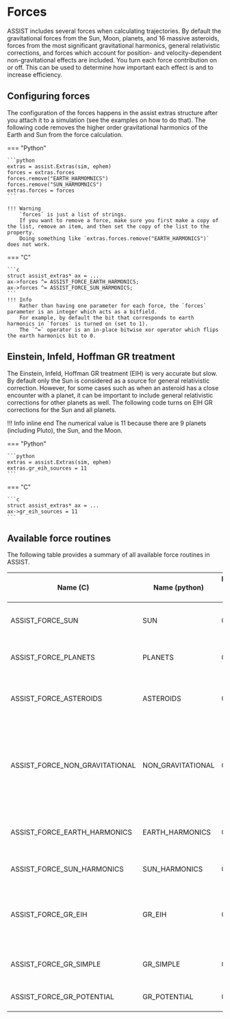 # Forces

ASSIST includes several forces when calculating trajectories. By default the gravitational forces from the Sun, Moon, planets, and 16 massive asteroids, forces from the most significant gravitational harmonics, general relativistic corrections, and forces which account for position- and velocity-dependent non-gravitational effects are included. You turn each force contribution on or off. This can be used to determine how important each effect is and to increase efficiency.

## Configuring forces

The configuration of the forces happens in the assist extras structure after you attach it to a simulation (see the examples on how to do that). 
The following code removes the higher order gravitational harmonics of the Earth and Sun from the force calculation.


=== "Python"

    ```python
    extras = assist.Extras(sim, ephem)
    forces = extras.forces
    forces.remove("EARTH_HARMOMNICS")
    forces.remove("SUN_HARMOMNICS")
    extras.forces = forces
    ```
    
    !!! Warning
        `forces` is just a list of strings. 
        If you want to remove a force, make sure you first make a copy of the list, remove an item, and then set the copy of the list to the property. 
        Doing something like `extras.forces.remove("EARTH_HARMONICS")` does not work.


=== "C"

    ```c
    struct assist_extras* ax = ...
    ax->forces ^= ASSIST_FORCE_EARTH_HARMONICS;
    ax->forces ^= ASSIST_FORCE_SUN_HARMONICS;
    ```
    !!! Info 
        Rather than having one parameter for each force, the `forces` parameter is an integer which acts as a bitfield. 
        For example, by default the bit that corresponds to earth harmonics in `forces` is turned on (set to 1). 
        The `^=` operator is an in-place bitwise xor operator which flips the earth harmonics bit to 0.

## Einstein, Infeld, Hoffman GR treatment

The Einstein, Infeld, Hoffman GR treatment (EIH) is very accurate but slow. 
By default only the Sun is considered as a source for general relativistic correction.
However, for some cases such as when an asteroid has a close encounter with a planet, it can be important to include general relativistic corrections for other 
planets as well.
The following code turns on EIH GR corrections for the Sun and all planets.

!!! Info inline end
    The numerical value is 11 because there are 9 planets (including Pluto), the Sun, and the Moon.

=== "Python"

    ```python
    extras = assist.Extras(sim, ephem)
    extras.gr_eih_sources = 11
    ```
    
=== "C"

    ```c
    struct assist_extras* ax = ...
    ax->gr_eih_sources = 11
    ```

## Available force routines

The following table provides a summary of all available force routines in ASSIST.

Name (C)   | Name (python) | Numerical value (hex) | Default | Description
---------- | ------------- | --------------------- | ------- | -----------
ASSIST_FORCE_SUN               | SUN               | 0x01  | On  | Gravitational force (\(1/r\)) from the Sun 
ASSIST_FORCE_PLANETS           | PLANETS           | 0x02  | On  | Gravitational force (\(1/r\)) from all planets
ASSIST_FORCE_ASTEROIDS         | ASTEROIDS         | 0x04  | On  | Gravitational force (\(1/r\)) from 16 massive asteroids
ASSIST_FORCE_NON_GRAVITATIONAL | NON_GRAVITATIONAL | 0x08  | On  | Non-gravitational effects from radiation pressure, outgassing, etc. Using the Marsden (1973) model. 
ASSIST_FORCE_EARTH_HARMONICS   | EARTH_HARMONICS   | 0x10  | On  | Earth's \(J_2\), \(J_3\), \(J_4\), \(J_5\) zonal harmonics  
ASSIST_FORCE_SUN_HARMONICS     | SUN_HARMONICS     | 0x20  | On  | \(J_2\) zonal harmonic of the Sun
ASSIST_FORCE_GR_EIH            | GR_EIH            | 0x40  | On  | Einstein, Infeld, Hoffman GR treatment (accurate but expensive)
ASSIST_FORCE_GR_SIMPLE         | GR_SIMPLE         | 0x80  | Off | Nobili and Roxburgh GR treatment 
ASSIST_FORCE_GR_POTENTIAL      | GR_POTENTIAL      | 0x100 | Off | Damour and Deruelle GR treatment
